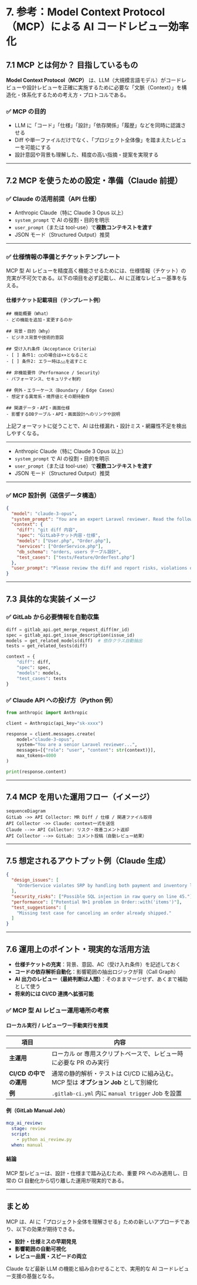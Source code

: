 # 7. 参考：Model Context Protocol（MCP）による AI コードレビュー効率化

## 7.1 MCP とは何か？ 目指しているもの

**Model Context Protocol（MCP）** は、LLM（大規模言語モデル）がコードレビューや設計レビューを正確に実施するために必要な「文脈（Context）」を構造化・体系化するための考え方・プロトコルである。

### ✅ MCP の目的

- LLM に「コード」「仕様」「設計」「依存関係」「履歴」などを同時に認識させる
- Diff や単一ファイルだけでなく、「プロジェクト全体像」を踏まえたレビューを可能にする
- 設計意図や背景も理解した、精度の高い指摘・提案を実現する

---

## 7.2 MCP を使うための設定・準備（Claude 前提）

### ✅ Claude の活用前提（API 仕様）

- Anthropic Claude（特に Claude 3 Opus 以上）
- `system_prompt` で AI の役割・目的を明示
- `user_prompt`（または tool-use）で**複数コンテキストを渡す**
- JSON モード（Structured Output）推奨

---

### ✅ 仕様情報の準備とチケットテンプレート

MCP 型 AI レビューを精度高く機能させるためには、仕様情報（チケット）の充実が不可欠である。以下の項目を必ず記載し、AI に正確なレビュー基準を与える。

#### 仕様チケット記載項目（テンプレート例）

```
## 機能概要（What）
- どの機能を追加・変更するのか

## 背景・目的（Why）
- ビジネス背景や技術的意図

## 受け入れ条件（Acceptance Criteria）
- [ ] 条件1: ◯◯の場合は××となること
- [ ] 条件2: エラー時は△△を返すこと

## 非機能要件（Performance / Security）
- パフォーマンス、セキュリティ制約

## 例外・エラーケース（Boundary / Edge Cases）
- 想定する異常系・境界値とその期待動作

## 関連データ・API・画面仕様
- 影響するDBテーブル・API・画面設計へのリンクや説明
```

上記フォーマットに従うことで、AI は仕様漏れ・設計ミス・網羅性不足を検出しやすくなる。

---

- Anthropic Claude（特に Claude 3 Opus 以上）
- `system_prompt` で AI の役割・目的を明示
- `user_prompt`（または tool-use）で**複数コンテキストを渡す**
- JSON モード（Structured Output）推奨

---

### ✅ MCP 設計例（送信データ構造）

```json
{
  "model": "claude-3-opus",
  "system_prompt": "You are an expert Laravel reviewer. Read the following context and detect design issues, security risks, or performance problems.",
  "context": {
    "diff": "git diff 内容",
    "spec": "GitLabチケット内容・仕様",
    "models": ["User.php", "Order.php"],
    "services": ["OrderService.php"],
    "db_schema": "orders, users テーブル設計",
    "test_cases": ["tests/Feature/OrderTest.php"]
  },
  "user_prompt": "Please review the diff and report risks, violations of SRP, and missing tests."
}
```

---

## 7.3 具体的な実装イメージ

### ✅ GitLab から必要情報を自動収集

```python
diff = gitlab_api.get_merge_request_diff(mr_id)
spec = gitlab_api.get_issue_description(issue_id)
models = get_related_models(diff)  # 依存クラス自動抽出
tests = get_related_tests(diff)

context = {
    "diff": diff,
    "spec": spec,
    "models": models,
    "test_cases": tests
}
```

### ✅ Claude API への投げ方（Python 例）

```python
from anthropic import Anthropic

client = Anthropic(api_key="sk-xxxx")

response = client.messages.create(
    model="claude-3-opus",
    system="You are a senior Laravel reviewer...",
    messages=[{"role": "user", "content": str(context)}],
    max_tokens=4000
)

print(response.content)
```

---

## 7.4 MCP を用いた運用フロー（イメージ）

```mermaid
sequenceDiagram
GitLab ->> API Collector: MR Diff / 仕様 / 関連ファイル取得
API Collector ->> Claude: context一式を送信
Claude -->> API Collector: リスク・改善コメント返却
API Collector -->> GitLab: コメント投稿（自動レビュー結果）
```

---

## 7.5 想定されるアウトプット例（Claude 生成）

```json
{
  "design_issues": [
    "OrderService violates SRP by handling both payment and inventory logic."
  ],
  "security_risks": ["Possible SQL injection in raw query on line 45."],
  "performance": ["Potential N+1 problem in Order::with('items')"],
  "test_suggestions": [
    "Missing test case for canceling an order already shipped."
  ]
}
```

---

## 7.6 運用上のポイント・現実的な活用方法

- **仕様チケットの充実**：背景、意図、AC（受け入れ条件）を記述しておく
- **コードの依存解析自動化**：影響範囲の抽出ロジックが背（Call Graph）
- **AI 出力のレビュー（最終判断は人間）**：そのままマージせず、あくまで補助として使う
- **将来的には CI/CD 連携へ拡張可能**

### ✅ MCP 型 AI レビュー運用場所の考察

#### ローカル実行 / レビューワー手動実行を推奨

| 項目                   | 内容                                                                                |
| ---------------------- | ----------------------------------------------------------------------------------- |
| **主運用**             | ローカル or 専用スクリプトベースで、レビュー時に必要な PR のみ実行                  |
| **CI/CD の中での運用** | 通常の静的解析・テストは CI/CD に組み込む。MCP 型は **オプション Job** として別線化 |
| **例**                 | `.gitlab-ci.yml` 内に `manual trigger` Job を設置                                   |

#### 例（GitLab Manual Job）

```yaml
mcp_ai_review:
  stage: review
  script:
    - python ai_review.py
  when: manual
```

#### 結論

MCP 型レビューは、設計・仕様まで踏み込むため、重要 PR へのみ適用し、日常の CI 自動化から切り離した運用が現実的である。

---

## まとめ

MCP は、AI に「プロジェクト全体を理解させる」ための新しいアプローチであり、以下の効果が期待できる。

- **設計・仕様ミスの早期発見**
- **影響範囲の自動可視化**
- **レビュー品質・スピードの両立**

Claude など最新 LLM の機能と組み合わせることで、実用的な AI コードレビュー支援の基盤となる。
